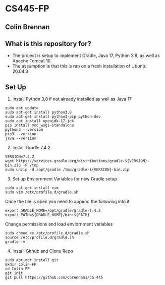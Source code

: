 # CS445-FP
## Colin Brennan

## What is this repository for?
  - The project is setup to implement Gradle, Java 17, Python 3.8, as well as Apache Tomcat 10.
  - The assumption is that this is ran on a fresh installation of Ubuntu 20.04.3

## Set Up
1. Install Python 3.8 if not already installed as well as Java 17
```
sudo apt update
sudo apt-get install python3.8
sudo apt-get install python3-pip python-dev
sudo apt install openjdk-17-jdk
pip install mod_wsgi-standalone
python3 --version
pip3 --version
java --version
```

2. Install Gradle 7.4.2
```
VERSION=7.4.2
wget https://services.gradle.org/distributions/gradle-${VERSION}-bin.zip -P /tmp
sudo unzip -d /opt/gradle /tmp/gradle-${VERSION}-bin.zip
```

3. Set up Enviornment Variables for new Gradle setup
```
sudo apt-get install vim
sudo vim /etc/profile.d/gradle.sh
```

Once the file is open you need to append the following into it.
```
export GRADLE_HOME=/opt/gradle/gradle-7.4.2
export PATH=${GRADLE_HOME}/bin:${PATH}
```

Change permissions and load enviornment variables
```
sudo chmod +x /etc/profile.d/gradle.sh
source /etc/profile.d/gradle.sh
gradle -v
```

4. Install Github and Clone Repo
```
sudo apt-get install git
mkdir Colin-FP
cd Colin-FP
git init
git pull https://github.com/cbrennan1/CS-445
```


